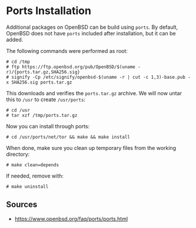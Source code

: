 # Ports Installation

Additional packages on OpenBSD can be build using `ports`. By default, OpenBSD does not have `ports` included after installation, but it can be added.

The following commands were performed as root:

```
# cd /tmp
# ftp https://ftp.openbsd.org/pub/OpenBSD/$(uname -r)/{ports.tar.gz,SHA256.sig}
# signify -Cp /etc/signify/openbsd-$(uname -r | cut -c 1,3)-base.pub -x SHA256.sig ports.tar.gz
```

This downloads and verifies the `ports.tar.gz` archive. We will now untar this to `/usr` to create `/usr/ports`:

```
# cd /usr
# tar xzf /tmp/ports.tar.gz
```

Now you can install through ports:

```
# cd /usr/ports/net/tor && make && make install
```

When done, make sure you clean up temporary files from the working directory: 

```
# make clean=depends
```

If needed, remove with:

```
# make uninstall
```

## Sources
* https://www.openbsd.org/faq/ports/ports.html